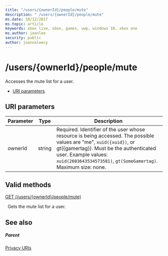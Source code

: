 ```yaml
---
title: "/users/{ownerId}/people/mute"
description: " /users/{ownerId}/people/mute"
ms.date: 10/12/2017
ms.topic: article
keywords: xbox live, xbox, games, uwp, windows 10, xbox one
ms.author: joanlee
security: public
author: joannaleecy
---
```


# /users/{ownerId}/people/mute
Accesses the mute list for a user.

  * [URI parameters](#ID4EQ)

<a id="ID4EQ"></a>


## URI parameters

| Parameter| Type| Description|
| --- | --- | --- |
| ownerId| string| Required. Identifier of the user whose resource is being accessed. The possible values are "me", <code>xuid({xuid})</code>, or gt({gamertag}). Must be the authenticated user. Example values: <code>xuid(2603643534573581)</code>, <code>gt(SomeGamertag)</code>. Maximum size: none. |

<a id="ID4ETB"></a>


## Valid methods

[GET (/users/{ownerId}/people/mute)](uri-privacyusersowneridpeoplemuteget.md)

&nbsp;&nbsp;Gets the mute list for a user.

<a id="ID4E4B"></a>


## See also

<a id="ID4E6B"></a>


##### Parent

[Privacy URIs](atoc-reference-privacyv2.md)